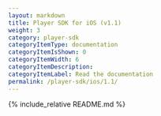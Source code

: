 ```yaml
---
layout: markdown
title: Player SDK for iOS (v1.1)
weight: 3
category: player-sdk
categoryItemType: documentation
categoryItemIsShown: 0
categoryItemWidth: 6
categoryItemDescription:
categoryItemLabel: Read the documentation
permalink: /player-sdk/ios/1.1/
---
```

{% include_relative README.md  %}